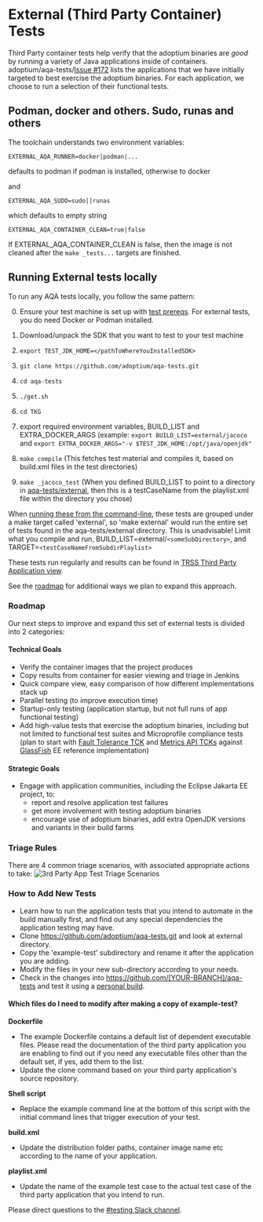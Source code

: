 # External (Third Party Container) Tests

Third Party container tests help verify that the adoptium binaries are *good* by running a variety of Java applications inside of containers. adoptium/aqa-tests/[Issue #172](https://github.com/adoptium/aqa-tests/issues/172) lists the applications that we have initially targeted to best exercise the adoptium binaries.  For each application, we choose to run a selection of their functional tests.

## Podman, docker and others. Sudo, runas and others

The toolchain understands two environment variables:
```
EXTERNAL_AQA_RUNNER=docker|podman|...
```
defaults to podman if podman is installed, otherwise to docker

and
```
EXTERNAL_AQA_SUDO=sudo||runas 
```
which defaults to empty string
```
EXTERNAL_AQA_CONTAINER_CLEAN=true|false
```
If EXTERNAL_AQA_CONTAINER_CLEAN is false, then the image is not cleaned after the `make _tests...` targets are finished.


## Running External tests locally
To run any AQA tests locally, you follow the same pattern:

0. Ensure your test machine is set up with [test prereqs](https://github.com/adoptium/aqa-tests/blob/master/doc/Prerequisites.md).  For external tests, you do need Docker or Podman installed.

1. Download/unpack the SDK that you want to test to your test machine
1. `export TEST_JDK_HOME=</pathToWhereYouInstalledSDK>`
1. `git clone https://github.com/adoptium/aqa-tests.git`
1. `cd aqa-tests`
1. `./get.sh`
1. `cd TKG`
1. export required environment variables, BUILD_LIST and EXTRA_DOCKER_ARGS (example: `export BUILD_LIST=external/jacoco` and `export EXTRA_DOCKER_ARGS="-v $TEST_JDK_HOME:/opt/java/openjdk"`
1. `make compile`              (This fetches test material and compiles it, based on build.xml files in the test directories)
1. `make _jacoco_test`   (When you defined BUILD_LIST to point to a directory in [aqa-tests/external](https://github.com/adoptium/aqa-tests/tree/master/external), then this is a testCaseName from the playlist.xml file within the directory you chose)


When [running these from the command-line](https://github.com/adoptium/aqa-tests/blob/master/doc/userGuide.md#local-testing-via-make-targets-on-the-commandline), these tests are grouped under a make target called 'external', so 'make external' would run the entire set of tests found in the aqa-tests/external directory.  This is unadvisable!  Limit what you compile and run, BUILD_LIST=external/`<someSubDirectory>`, and TARGET=`<testCaseNameFromSubdirPlaylist>`

These tests run regularly and results can be found in [TRSS Third Party Application view](https://trss.adoptium.net/ThirdPartyAppView).

See the [roadmap](https://github.com/adoptium/aqa-tests/tree/master/external#roadmap) for additional ways we plan to expand this approach.

### Roadmap
Our next steps to improve and expand this set of external tests is divided into 2 categories:
#### Technical Goals
- Verify the container images that the project produces
- Copy results from container for easier viewing and triage in Jenkins
- Quick compare view, easy comparison of how different implementations stack up
- Parallel testing (to improve execution time)
- Startup-only testing (application startup, but not full runs of app functional testing)
- Add high-value tests that exercise the adoptium binaries, including but not limited to functional test suites and Microprofile compliance tests (plan to start with [Fault Tolerance TCK](https://github.com/eclipse-openj9/microprofile-fault-tolerance/blob/master/tck/running_the_tck.asciidoc) and [Metrics API TCKs](https://github.com/eclipse-openj9/microprofile-metrics/blob/master/tck/running_the_tck.asciidoc) against [GlassFish](https://javaee.github.io/glassfish/) EE reference implementation)

#### Strategic Goals
- Engage with application communities, including the Eclipse Jakarta EE project, to:
    - report and resolve application test failures
    - get more involvement with testing adoptium binaries
    - encourage use of adoptium binaries, add extra OpenJDK versions and variants in their build farms

### Triage Rules
There are 4 common triage scenarios, with associated appropriate actions to take:
![3rd Party App Test Triage Scenarios](../doc/diagrams/appTestTriageScenarios.png)

### How to Add New Tests
- Learn how to run the application tests that you intend to automate in the build manually first, and find out any special dependencies the application testing may have.
- Clone https://github.com/adoptium/aqa-tests.git and look at external directory.
- Copy the 'example-test' subdirectory and rename it after the application you are adding.
- Modify the files in your new sub-directory according to your needs.
- Check in the changes into https://github.com/[YOUR-BRANCH]/aqa-tests and test it using a <a href="https://github.com/adoptium/aqa-tests/wiki/How-to-Run-a-Personal-Test-Build-on-Jenkins">personal build</a>.

#### Which files do I need to modify after making a copy of example-test?

**Dockerfile**
- The example Dockerfile contains a default list of dependent executable files. Please read the documentation of the third party application you are enabling to find out if you need any executable files other than the default set, if yes, add them to the list.
- Update the clone command based on your third party application's source repository.

 **Shell script**
- Replace the example command line at the bottom of this script with the initial command lines that trigger execution of your test.

**build.xml**
- Update the distribution folder paths, container image name etc according to the name of your application.

**playlist.xml**
- Update the name of the example test case to the actual test case of the third party application that you intend to run.

Please direct questions to the [#testing Slack channel](https://adoptium.slack.com/archives/C5219G28G).
